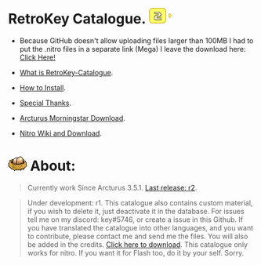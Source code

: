 # RetroKey Catalogue. <img src="https://raw.githubusercontent.com/Wulles/eyethatseeseverything/master/number/2_hi.gif">

* Because GitHub doesn't allow uploading files larger than 100MB I had to put the .nitro files in a separate link (Mega) I leave the download here: <a href="https://mega.nz/file/ZU13DSYS#RuQVIVtY4pg0_ZxCsvKFbN1cckwmYJemwEXc-ICsFfQ"> Click Here! </a>

* [What is RetroKey-Catalogue](https://github.com/retrokey/RetroKey-Catalogue/wiki/What-is-RetroKey-Catalogue).
* [How to Install](https://github.com/retrokey/RetroKey-Catalogue/wiki/How-to-Install).
* [Special Thanks](https://github.com/retrokey/RetroKey-Catalogue/wiki/Special-thanks).
* [Arcturus Morningstar Download](https://git.openhabbo.org/krews/Morningstar).
* [Nitro Wiki and Download](https://github.com/billsonnn/nitro-react/wiki).

# <img src="https://raw.githubusercontent.com/Wulles/eyethatseeseverything/master/tonestroom_big.gif"> About:

> Currently work Since Arcturus 3.5.1.
> [Last release: r2](https://github.com/Key/retrokey-catalogue/releases/tag/r2).

> Under development: r1.
> This catalogue also contains custom material, if you wish to delete it, just deactivate it in the database.
> For issues tell me on my discord: key#5746, or create a issue in this Github.
> If you have translated the catalogue into other languages, and you want to contribute, please contact me and send me the files. You will also be added in the credits.
> [Click here to download](https://bit.ly/Retro-Catalogue).
> This catalogue only works for nitro. If you want it for Flash too, do it by your self. Sorry.

